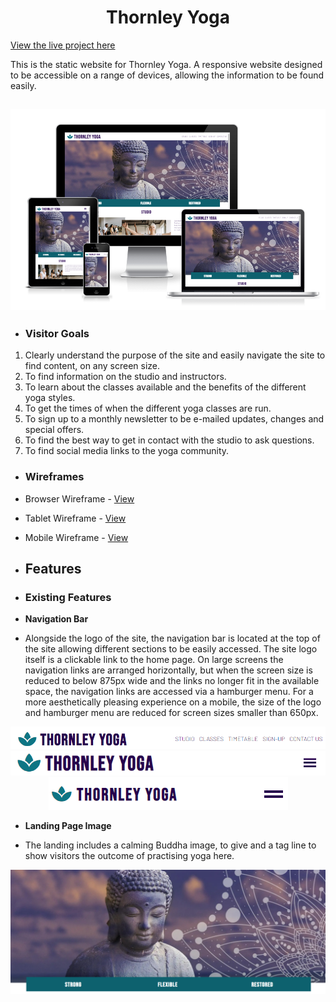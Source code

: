 <h1 align="center">Thornley Yoga</h1>

[View the live project here](https://porsil.github.io/thornley-yoga/index.html)

This is the static website for Thornley Yoga. A responsive website designed to be accessible on a range of devices, allowing the information to be found easily.

<h2 align="center"><img src="assets/read-me-docs/responsive-image.png"></h2>

-   ### Visitor Goals

1. Clearly understand the purpose of the site and easily navigate the site to find content, on any screen size.
2. To find information on the studio and instructors.
3. To learn about the classes available and the benefits of the different yoga styles.
4. To get the times of when the different yoga classes are run.
5. To sign up to a monthly newsletter to be e-mailed updates, changes and special offers.
6. To find the best way to get in contact with the studio to ask questions.
7. To find social media links to the yoga community.

-   ### Wireframes

-   Browser Wireframe - [View](assets/read-me-docs/thornley-yoga-browser.pdf)
-   Tablet Wireframe - [View](assets/read-me-docs/thornley-yoga-tablet.pdf)
-   Mobile Wireframe - [View](assets/read-me-docs/thornley-yoga-mobile.pdf)

-   ## Features

-   ### Existing Features

-   **Navigation Bar**

-   Alongside the logo of the site, the navigation bar is located at the top of the site allowing different sections to be easily accessed. The site logo itself is a clickable link to the home page. On large screens the navigation links are arranged horizontally, but when the screen size is reduced to below 875px wide and the links no longer fit in the available space, the navigation links are accessed via a hamburger menu. For a more aesthetically pleasing experience on a mobile, the size of the logo and hamburger menu are reduced for screen sizes smaller than 650px.

<p align="center">
    <img alt="Navigation bar for browser" src="assets/read-me-docs/navigation-browser.png" width="900">
    <img alt="Navigation bar for tablet" src="assets/read-me-docs/navigation-tablet.png" width="800">
    <img alt="Navigation bar for mobile" src="assets/read-me-docs/navigation-mobile.png">

-   **Landing Page Image**

-   The landing includes a calming Buddha image, to give and a tag line to show visitors the outcome of practising yoga here.

![hero image](assets/read-me-docs/hero-image.png)


